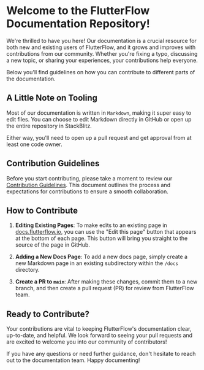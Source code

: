 # Welcome to the FlutterFlow Documentation Repository!
We're thrilled to have you here! Our documentation is a crucial resource for both new and existing users of FlutterFlow, and it grows and improves with contributions from our community. Whether you're fixing a typo, discussing a new topic, or sharing your experiences, your contributions help everyone.

Below you'll find guidelines on how you can contribute to different parts of the documentation.

## A Little Note on Tooling
Most of our documentation is written in `Markdown`, making it super easy to edit files. You can choose to edit Markdown directly in GitHub or open up the entire repository in StackBlitz.

Either way, you'll need to open up a pull request and get approval from at least one code owner.

## Contribution Guidelines
Before you start contributing, please take a moment to review our [Contribution Guidelines](https://flutterflow.notion.site/Docs-Contribution-Guidelines-42829c305df441f6b061b4095abac8a8). This document outlines the process and expectations for contributions to ensure a smooth collaboration.

## How to Contribute
1. **Editing Existing Pages**:
   To make edits to an existing page in [docs.flutterflow.io](https://docs.flutterflow.io), you can use the "Edit this page" button that appears at the bottom of each page. This button will bring you straight to the source of the page in GitHub.

2. **Adding a New Docs Page**:
   To add a new docs page, simply create a new Markdown page in an existing subdirectory within the `/docs` directory.

3. **Create a PR to `main`**:
   After making these changes, commit them to a new branch, and then create a pull request (PR) for review from FlutterFlow team.

## Ready to Contribute?
Your contributions are vital to keeping FlutterFlow's documentation clear, up-to-date, and helpful. We look forward to seeing your pull requests and are excited to welcome you into our community of contributors!

[//]: # (Top Contributors)

[//]: # (We value the hard work and dedication of our contributors. Here’s a list of our top contributors, automatically generated:)

[//]: # ()
[//]: # (shell)

[//]: # (Copy code)

[//]: # (# Script to add top contributors)

[//]: # (npx @octokit/rest.js --run "repos.listContributors&#40;{)

[//]: # (owner: 'flutterflow',)

[//]: # (repo: 'documentation')

[//]: # (}&#41;")
If you have any questions or need further guidance, don't hesitate to reach out to the documentation team. Happy documenting!